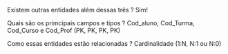 
Existem outras entidades além dessas três ?
Sim!

Quais são os primcipais campos e tipos  ?
Cod_aluno, Cod_Turma, Cod_Curso e Cod_Prof (PK, PK, PK, PK)

Como essas entidades estão relacionadas ?
Cardinalidade (1:N, N:1 ou N:0)
